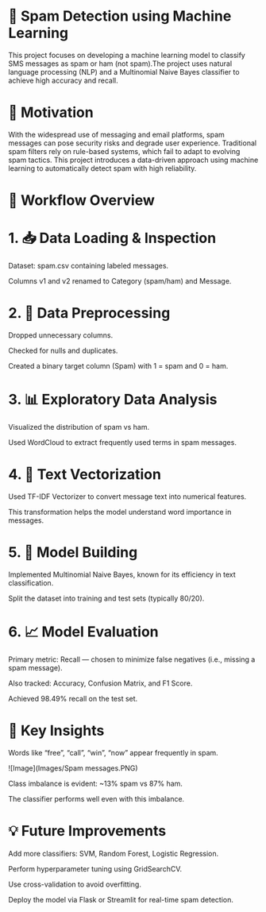 # 📧 Spam Detection using Machine Learning
This project focuses on developing a machine learning model to classify SMS messages as spam or ham (not spam).The project uses natural language processing (NLP) and a Multinomial Naive Bayes classifier to achieve high accuracy and recall.

# 🧠 Motivation
With the widespread use of messaging and email platforms, spam messages can pose security risks and degrade user experience. Traditional spam filters rely on rule-based systems, which fail to adapt to evolving spam tactics. This project introduces a data-driven approach using machine learning to automatically detect spam with high reliability.

# 🔄 Workflow Overview
# 1. 📥 Data Loading & Inspection
Dataset: spam.csv containing labeled messages.

Columns v1 and v2 renamed to Category (spam/ham) and Message.

# 2. 🧹 Data Preprocessing
Dropped unnecessary columns.

Checked for nulls and duplicates.

Created a binary target column (Spam) with 1 = spam and 0 = ham.

# 3. 📊 Exploratory Data Analysis
Visualized the distribution of spam vs ham.

Used WordCloud to extract frequently used terms in spam messages.

# 4. 🔡 Text Vectorization
Used TF-IDF Vectorizer to convert message text into numerical features.

This transformation helps the model understand word importance in messages.

# 5. 🤖 Model Building
Implemented Multinomial Naive Bayes, known for its efficiency in text classification.

Split the dataset into training and test sets (typically 80/20).

# 6. 📈 Model Evaluation
Primary metric: Recall — chosen to minimize false negatives (i.e., missing a spam message).

Also tracked: Accuracy, Confusion Matrix, and F1 Score.

Achieved 98.49% recall on the test set.


# 🔮 Key Insights
Words like “free”, “call”, “win”, “now” appear frequently in spam.

![Image](Images/Spam messages.PNG)


Class imbalance is evident: ~13% spam vs 87% ham.

The classifier performs well even with this imbalance.

# 💡 Future Improvements
Add more classifiers: SVM, Random Forest, Logistic Regression.

Perform hyperparameter tuning using GridSearchCV.

Use cross-validation to avoid overfitting.

Deploy the model via Flask or Streamlit for real-time spam detection.
